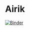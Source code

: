 # Airik
[![Binder](https://mybinder.org/badge_logo.svg)](https://mybinder.org/v2/gh/Narrik/Airik/HEAD?labpath=%2Fvoila%2Frender%2FDeploy.ipynb)
